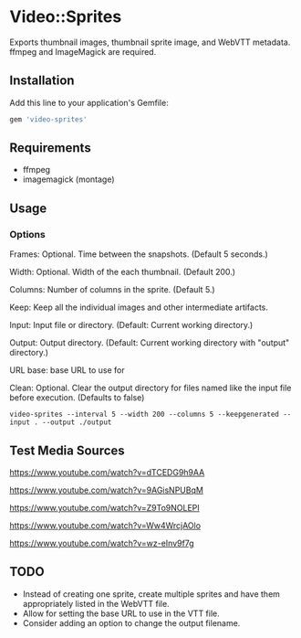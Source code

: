 # Video::Sprites

Exports thumbnail images, thumbnail sprite image, and WebVTT metadata. ffmpeg and ImageMagick are required.

## Installation

Add this line to your application's Gemfile:

```ruby
gem 'video-sprites'
```

## Requirements

- ffmpeg
- imagemagick (montage)

## Usage

### Options

Frames: Optional. Time between the snapshots. (Default 5 seconds.)

Width:  Optional. Width of the each thumbnail. (Default 200.)

Columns: Number of columns in the sprite. (Default 5.)

Keep: Keep all the individual images and other intermediate artifacts.

Input: Input file or directory. (Default: Current working directory.)

Output: Output directory. (Default: Current working directory with "output" directory.)

URL base: base URL to use for

Clean: Optional. Clear the output directory for files named like the input file before execution. (Defaults to false)

```shell
video-sprites --interval 5 --width 200 --columns 5 --keepgenerated --input . --output ./output
```

## Test Media Sources

https://www.youtube.com/watch?v=dTCEDG9h9AA

https://www.youtube.com/watch?v=9AGisNPUBqM

https://www.youtube.com/watch?v=Z9To9NOLEPI

https://www.youtube.com/watch?v=Ww4WrcjAOlo

https://www.youtube.com/watch?v=wz-eInv9f7g

## TODO

- Instead of creating one sprite, create multiple sprites and have them appropriately listed in the WebVTT file.
- Allow for setting the base URL to use in the VTT file.
- Consider adding an option to change the output filename.
